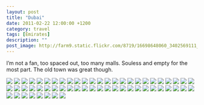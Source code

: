 ```yaml
---
layout: post
title: "Dubai"
date: 2011-02-22 12:00:00 +1200
category: travel
tags: [Emirates]
description: ""
post_image: http://farm9.static.flickr.com/8719/16698648060_3402569111_o.jpg
---
```

I’m not a fan, too spaced out, too many malls. Souless and empty for the
most part. The old town was great though.

[![](http://farm4.static.flickr.com/3727/9546548864_c19fa32089_c.jpg)](http://farm4.static.flickr.com/3727/9546548864_c794ee3a1f_o.jpg)
[![](http://farm4.static.flickr.com/3805/9543759067_c6bee09ca7_c.jpg)](http://farm4.static.flickr.com/3805/9543759067_da2bb39c5f_o.jpg)
[![](http://farm8.static.flickr.com/7442/9546549952_3967473472_c.jpg)](http://farm8.static.flickr.com/7442/9546549952_6c2b91c92b_o.jpg)
[![](http://farm4.static.flickr.com/3688/9546550274_7268d9bfa8_c.jpg)](http://farm4.static.flickr.com/3688/9546550274_88d1cb711c_o.jpg)
[![](http://farm4.static.flickr.com/3712/9546550752_526386fe74_c.jpg)](http://farm4.static.flickr.com/3712/9546550752_6729c0b1d2_o.jpg)
[![](http://farm8.static.flickr.com/7313/9546551252_ae398ae1d5_c.jpg)](http://farm8.static.flickr.com/7313/9546551252_4e9eb4feec_o.jpg)
[![](http://farm8.static.flickr.com/7456/9546551724_8d9f9a6dba_c.jpg)](http://farm8.static.flickr.com/7456/9546551724_e1c6ca7089_o.jpg)
[![](http://farm3.static.flickr.com/2814/9546552612_a2013d310d_c.jpg)](http://farm3.static.flickr.com/2814/9546552612_08158c6d4c_o.jpg)
[![](http://farm8.static.flickr.com/7431/9543763067_2f687f9c4b_c.jpg)](http://farm8.static.flickr.com/7431/9543763067_ab5093fd92_o.jpg)
[![](http://farm8.static.flickr.com/7409/9546554122_146855d7cd_c.jpg)](http://farm8.static.flickr.com/7409/9546554122_f841300de6_o.jpg)
[![](http://farm6.static.flickr.com/5504/9546554838_ab91f9e97b_c.jpg)](http://farm6.static.flickr.com/5504/9546554838_c8a6275cd2_o.jpg)
[![](http://farm3.static.flickr.com/2844/9546555374_5508e03603_c.jpg)](http://farm3.static.flickr.com/2844/9546555374_c47d5b4db9_o.jpg)
[![](http://farm6.static.flickr.com/5506/9543765855_e384965de5_c.jpg)](http://farm6.static.flickr.com/5506/9543765855_a287231ab9_o.jpg)
[![](http://farm6.static.flickr.com/5496/9546556594_ee8bb077f0_c.jpg)](http://farm6.static.flickr.com/5496/9546556594_503015db60_o.jpg)
[![](http://farm4.static.flickr.com/3703/9543767117_fb7f1f13dd_c.jpg)](http://farm4.static.flickr.com/3703/9543767117_4a17130658_o.jpg)
[![](http://farm8.static.flickr.com/7453/9546557836_daecaecf5c_c.jpg)](http://farm8.static.flickr.com/7453/9546557836_c76579dabb_o.jpg)
[![](http://farm8.static.flickr.com/7367/9543768575_8c5e965661_c.jpg)](http://farm8.static.flickr.com/7367/9543768575_c4cb438740_o.jpg)
[![](http://farm8.static.flickr.com/7327/9543769165_a397a8312e_c.jpg)](http://farm8.static.flickr.com/7327/9543769165_fbff1446f7_o.jpg)
[![](http://farm8.static.flickr.com/7397/9546559784_12ebd403aa_c.jpg)](http://farm8.static.flickr.com/7397/9546559784_e70b772d57_o.jpg)
[![](http://farm8.static.flickr.com/7366/9546560280_70cda566c5_c.jpg)](http://farm8.static.flickr.com/7366/9546560280_062787ef41_o.jpg)
[![](http://farm8.static.flickr.com/7371/9546560952_cf1fee1bc4_c.jpg)](http://farm8.static.flickr.com/7371/9546560952_cb16302979_o.jpg)
[![](http://farm8.static.flickr.com/7358/9546561608_27f7b90e93_c.jpg)](http://farm8.static.flickr.com/7358/9546561608_0913024c5e_o.jpg)
[![](http://farm4.static.flickr.com/3776/9546562252_c007533356_c.jpg)](http://farm4.static.flickr.com/3776/9546562252_5e2dfdf17b_o.jpg)
[![](http://farm6.static.flickr.com/5348/9543772617_17bd0a99e2_c.jpg)](http://farm6.static.flickr.com/5348/9543772617_4ec8f8f4c6_o.jpg)
[![](http://farm4.static.flickr.com/3763/9546563154_b75d867c5c_c.jpg)](http://farm4.static.flickr.com/3763/9546563154_a0a2a9c34c_o.jpg)
[![](http://farm8.static.flickr.com/7441/9543773609_5a658cecd1_c.jpg)](http://farm8.static.flickr.com/7441/9543773609_a0300f35f8_o.jpg)
[![](http://farm6.static.flickr.com/5333/9546564118_6529d5abd3_c.jpg)](http://farm6.static.flickr.com/5333/9546564118_9d19856a0d_o.jpg)
[![](http://farm4.static.flickr.com/3733/9546564746_a22db63f7c_c.jpg)](http://farm4.static.flickr.com/3733/9546564746_12fa1c964e_o.jpg)
[![](http://farm8.static.flickr.com/7291/9546565196_dcf6cfdfd2_c.jpg)](http://farm8.static.flickr.com/7291/9546565196_8a9732571b_o.jpg)
[![](http://farm4.static.flickr.com/3704/9543775423_2575cdbd6a_c.jpg)](http://farm4.static.flickr.com/3704/9543775423_f51867d7cf_o.jpg)
[![](http://farm8.static.flickr.com/7316/9543776013_08a9d1d56c_c.jpg)](http://farm8.static.flickr.com/7316/9543776013_3c8125c595_o.jpg)
[![](http://farm8.static.flickr.com/7335/9543776347_624a32843f_c.jpg)](http://farm8.static.flickr.com/7335/9543776347_20281665ed_o.jpg)
[![](http://farm3.static.flickr.com/2877/9546567248_f8fdc6d546_c.jpg)](http://farm3.static.flickr.com/2877/9546567248_dda2f88f3a_o.jpg)
[![](http://farm8.static.flickr.com/7390/9543777363_9bbea6aa3c_c.jpg)](http://farm8.static.flickr.com/7390/9543777363_e6b998d314_o.jpg)
[![](http://farm8.static.flickr.com/7322/9543778583_e87eda1138_c.jpg)](http://farm8.static.flickr.com/7322/9543778583_e0fb2f2982_o.jpg)
[![](http://farm6.static.flickr.com/5445/9543779681_d98d988964_c.jpg)](http://farm6.static.flickr.com/5445/9543779681_b551951e70_o.jpg)
[![](http://farm8.static.flickr.com/7392/9543780159_02447c0e91_c.jpg)](http://farm8.static.flickr.com/7392/9543780159_aff6e3a59d_o.jpg)
[![](http://farm6.static.flickr.com/5497/9546571072_3edce10c97_c.jpg)](http://farm6.static.flickr.com/5497/9546571072_103c0b04fc_o.jpg)
[![](http://farm8.static.flickr.com/7460/9543781079_7d856ecf24_c.jpg)](http://farm8.static.flickr.com/7460/9543781079_9dbe3aedef_o.jpg)
[![](http://farm4.static.flickr.com/3817/9543781769_d4d78d62ae_c.jpg)](http://farm4.static.flickr.com/3817/9543781769_94f95b8459_o.jpg)
[![](http://farm4.static.flickr.com/3757/9546572674_6f6319071e_c.jpg)](http://farm4.static.flickr.com/3757/9546572674_34d30d07eb_o.jpg)
[![](http://farm6.static.flickr.com/5497/9543782365_4f1661b9f4_c.jpg)](http://farm6.static.flickr.com/5497/9543782365_70fe29faa1_o.jpg)
[![](http://farm8.static.flickr.com/7324/9543782785_6c62a434fb_c.jpg)](http://farm8.static.flickr.com/7324/9543782785_c4bc7fa2ff_o.jpg)
[![](http://farm6.static.flickr.com/5502/9543783483_277a94a3b6_c.jpg)](http://farm6.static.flickr.com/5502/9543783483_455a7b3815_o.jpg)
[![](http://farm8.static.flickr.com/7341/9546574704_1186dfef87_c.jpg)](http://farm8.static.flickr.com/7341/9546574704_d441349a12_o.jpg)
[![](http://farm3.static.flickr.com/2894/9546575060_5d0323f6cd_c.jpg)](http://farm3.static.flickr.com/2894/9546575060_09b30b4bbe_o.jpg)
[![](http://farm8.static.flickr.com/7401/9546575790_95da9b6162_c.jpg)](http://farm8.static.flickr.com/7401/9546575790_e5d288d3b6_o.jpg)
[![](http://farm6.static.flickr.com/5498/9543786023_d565800db5_c.jpg)](http://farm6.static.flickr.com/5498/9543786023_3849f1778c_o.jpg)
[![](http://farm4.static.flickr.com/3778/9543786565_21bc93a076_c.jpg)](http://farm4.static.flickr.com/3778/9543786565_75a6474d40_o.jpg)
[![](http://farm8.static.flickr.com/7337/9546577618_297736527b_c.jpg)](http://farm8.static.flickr.com/7337/9546577618_81ed6e99d0_o.jpg)
[![](http://farm8.static.flickr.com/7337/9543787823_de6b0786c9_c.jpg)](http://farm8.static.flickr.com/7337/9543787823_3ecddb0548_o.jpg)
[![](http://farm4.static.flickr.com/3811/9546578754_b57279df37_c.jpg)](http://farm4.static.flickr.com/3811/9546578754_ee51853762_o.jpg)
[![](http://farm3.static.flickr.com/2832/9546579462_d7a29bb9e3_c.jpg)](http://farm3.static.flickr.com/2832/9546579462_4599f73884_o.jpg)
[![](http://farm4.static.flickr.com/3804/9546580082_254873018a_c.jpg)](http://farm4.static.flickr.com/3804/9546580082_ed4826ae10_o.jpg)
[![](http://farm4.static.flickr.com/3749/9546580790_4aaee5f978_c.jpg)](http://farm4.static.flickr.com/3749/9546580790_8ed1569bac_o.jpg)
[![](http://farm8.static.flickr.com/7315/9543790899_ebcd90723d_c.jpg)](http://farm8.static.flickr.com/7315/9543790899_12d143103b_o.jpg)
[![](http://farm4.static.flickr.com/3818/9543791605_b326be934c_c.jpg)](http://farm4.static.flickr.com/3818/9543791605_0b15480fe1_o.jpg)
[![](http://farm8.static.flickr.com/7435/9546582396_1a6eaba00c_c.jpg)](http://farm8.static.flickr.com/7435/9546582396_38f70450bb_o.jpg)
